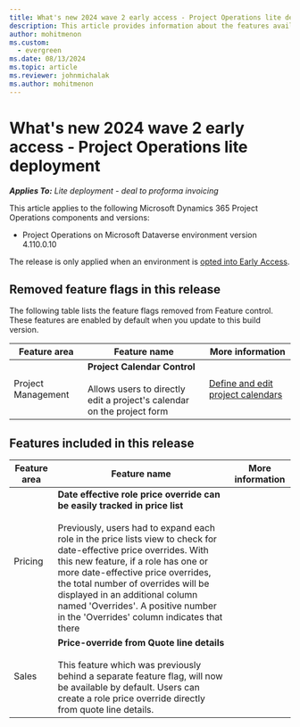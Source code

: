 ```yaml
---
title: What's new 2024 wave 2 early access - Project Operations lite deployment
description: This article provides information about the features available in the 2024 Wave 2 early access release of Project Operations lite deployment.
author: mohitmenon
ms.custom:
  - evergreen
ms.date: 08/13/2024
ms.topic: article
ms.reviewer: johnmichalak
ms.author: mohitmenon
---
```


# What's new 2024 wave 2 early access - Project Operations lite deployment

_**Applies To:** Lite deployment - deal to proforma invoicing_

This article applies to the following Microsoft Dynamics 365 Project Operations components and versions:

- Project Operations on Microsoft Dataverse environment version 4.110.0.10

The release is only applied when an environment is [opted into Early Access](/power-platform/admin/opt-in-early-access-updates#how-to-enable-early-access-updates).

## Removed feature flags in this release

The following table lists the feature flags removed from Feature control. These features are enabled by default when you update to this build version.

| **Feature area** | **Feature name** | **More information** |
| --- | --- | --- |
| Project Management |**Project Calendar Control** <br><br> Allows users to directly edit a project's calendar on the project form| [Define and edit project calendars](../project-management/define-project-calendars.md)|


## Features included in this release

| **Feature area** | **Feature name** | **More information** |
| --- | --- | --- |
| Pricing |**Date effective role price override can be easily tracked in price list** <br><br> Previously, users had to expand each role in the price lists view to check for date-effective price overrides. With this new feature, if a role has one or more date-effective price overrides, the total number of overrides will be displayed in an additional column named 'Overrides'. A positive number in the 'Overrides' column indicates that there|  |
| Sales |**Price-override from Quote line details** <br><br> This feature which was previously behind a separate feature flag, will now be available by default. Users can create a role price override directly from quote line details. | |

